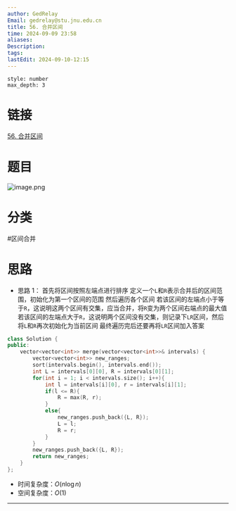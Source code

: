 ```yaml
---
author: GedRelay
Email: gedrelay@stu.jnu.edu.cn
title: 56. 合并区间
time: 2024-09-09 23:58
aliases: 
Description: 
tags: 
lastEdit: 2024-09-10-12:15
---
```


```toc
style: number
max_depth: 3
```

# 链接
[56. 合并区间](https://leetcode.cn/problems/merge-intervals/) 

# 题目
![image.png](https://ged-pic-bed.oss-cn-guangzhou.aliyuncs.com/img/202409092359971.png)


# 分类
#区间合并

# 思路
- 思路 1：
首先将区间按照左端点进行排序
定义一个`L`和`R`表示合并后的区间范围，初始化为第一个区间的范围
然后遍历各个区间
若该区间的左端点小于等于`R`，这说明这两个区间有交集，应当合并，将`R`变为两个区间右端点的最大值
若该区间的左端点大于`R`，这说明两个区间没有交集，则记录下`LR`区间，然后将`L`和`R`再次初始化为当前区间
最终遍历完后还要再将`LR`区间加入答案


```cpp
class Solution {
public:
    vector<vector<int>> merge(vector<vector<int>>& intervals) {
        vector<vector<int>> new_ranges;
        sort(intervals.begin(), intervals.end());
        int L = intervals[0][0], R = intervals[0][1];
        for(int i = 1; i < intervals.size(); i++){
            int l = intervals[i][0], r = intervals[i][1];
            if(l <= R){
                R = max(R, r);
            }
            else{
                new_ranges.push_back({L, R});
                L = l;
                R = r;
            }
        }
        new_ranges.push_back({L, R});
        return new_ranges;
    }
};
```


- 时间复杂度：${O\left( n\log n \right)  }$ 
- 空间复杂度：${O\left( 1 \right)  }$ 


---

